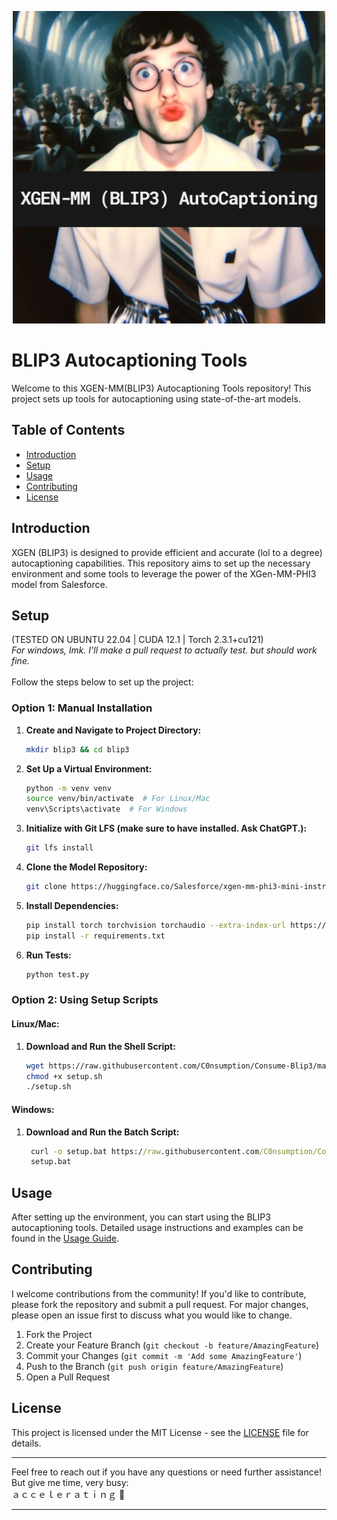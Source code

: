<p align="center">
  <img src="assets/image.png" alt="Consume-Blip3 Logo" width="500"/>
</p>

# BLIP3 Autocaptioning Tools

Welcome to this XGEN-MM(BLIP3) Autocaptioning Tools repository! This project sets up tools for autocaptioning using state-of-the-art models. 

## Table of Contents

- [Introduction](#introduction)
- [Setup](#setup)
- [Usage](#usage)
- [Contributing](#contributing)
- [License](#license)

## Introduction

XGEN (BLIP3) is designed to provide efficient and accurate (lol to a degree) autocaptioning capabilities. This repository aims to set up the necessary environment and some tools to leverage the power of the XGen-MM-PHI3 model from Salesforce.

## Setup
(TESTED ON UBUNTU 22.04 | CUDA 12.1 | Torch 2.3.1+cu121) <br>
*For windows, lmk. I'll make a pull request to actually test. but should work fine.*
<br><br>
Follow the steps below to set up the project:

### Option 1: Manual Installation

1. **Create and Navigate to Project Directory:**
    ```sh
    mkdir blip3 && cd blip3
    ```

2. **Set Up a Virtual Environment:**
    ```sh
    python -m venv venv
    source venv/bin/activate  # For Linux/Mac
    venv\Scripts\activate  # For Windows
    ```

3. **Initialize with Git LFS (make sure to have installed. Ask ChatGPT.):**
    ```sh
    git lfs install
    ```

4. **Clone the Model Repository:**
    ```sh
    git clone https://huggingface.co/Salesforce/xgen-mm-phi3-mini-instruct-r-v1
    ```

5. **Install Dependencies:**
    ```sh
    pip install torch torchvision torchaudio --extra-index-url https://download.pytorch.org/whl/cu121
    pip install -r requirements.txt
    ```

6. **Run Tests:**
    ```sh
    python test.py
    ```

### Option 2: Using Setup Scripts

#### Linux/Mac:
1. **Download and Run the Shell Script:**
    ```sh
    wget https://raw.githubusercontent.com/C0nsumption/Consume-Blip3/main/setup/setup.sh
    chmod +x setup.sh
    ./setup.sh
    ```

#### Windows:
1. **Download and Run the Batch Script:**
   ```bat
    curl -o setup.bat https://raw.githubusercontent.com/C0nsumption/Consume-Blip3/main/setup/setup.bat
    setup.bat
   ```
## Usage

After setting up the environment, you can start using the BLIP3 autocaptioning tools. Detailed usage instructions and examples can be found in the [Usage Guide](docs/USAGE.md).

## Contributing

I welcome contributions from the community! If you'd like to contribute, please fork the repository and submit a pull request. For major changes, please open an issue first to discuss what you would like to change.

1. Fork the Project
2. Create your Feature Branch (`git checkout -b feature/AmazingFeature`)
3. Commit your Changes (`git commit -m 'Add some AmazingFeature'`)
4. Push to the Branch (`git push origin feature/AmazingFeature`)
5. Open a Pull Request

## License

This project is licensed under the MIT License - see the [LICENSE](LICENSE) file for details.

---

Feel free to reach out if you have any questions or need further assistance! But give me time, very busy: 
<br>
ａｃｃｅｌｅｒａｔｉｎｇ 🫡 

---
